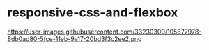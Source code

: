 # responsive-css-and-flexbox
https://user-images.githubusercontent.com/33230300/105877978-8db0ad80-5fce-11eb-9a17-20bd3f3c2ee2.png





